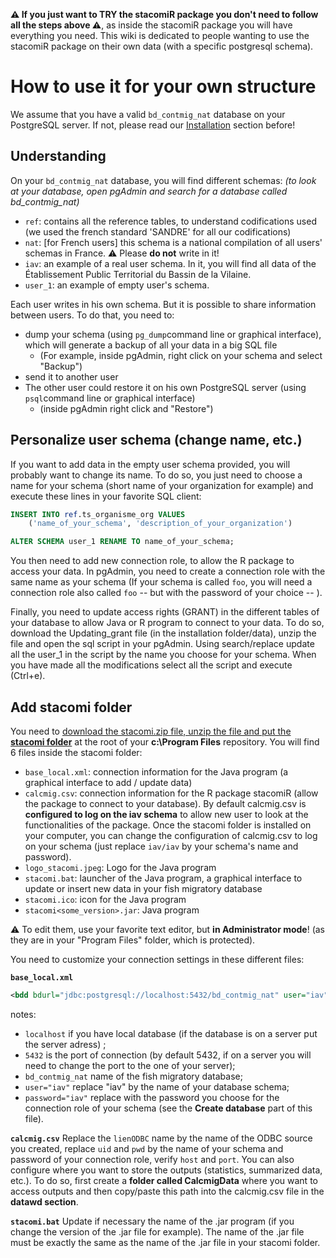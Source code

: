 **⚠ If you just want to TRY the stacomiR package you don't need to follow all the steps above ⚠**, as inside the stacomiR package you will have everything you need. This wiki is dedicated to people wanting to use the stacomiR package on their own data (with a specific postgresql schema).

# How to use it for your own structure
We assume that you have a valid `bd_contmig_nat` database on your PostgreSQL server. If not, please read our [Installation](https://github.com/MarionLegrandLogrami/stacomiR/tree/master/Installation) section before!

## Understanding

On your `bd_contmig_nat` database, you will find different schemas:
*(to look at your database, open pgAdmin and search for a database called bd_contmig_nat)*
- `ref`: contains all the reference tables, to understand codifications used (we used the french standard 'SANDRE' for all our codifications)
- `nat`: [for French users] this schema is a national compilation of all users' schemas in France. ⚠ Please **do not** write in it!
- `iav`: an example of a real user schema. In it, you will find all data of the Établissement Public Territorial du Bassin de la Vilaine.
- `user_1`: an example of empty user's schema.

Each user writes in his own schema. But it is possible to share information between users.
To do that, you need to:
 - dump your schema (using `pg_dump`command line or graphical interface), which will generate a backup of all your data in a big SQL file
  	 - (For example, inside pgAdmin,  right click on your schema and select "Backup")
 - send it to another user
 - The other user could restore it on his own PostgreSQL server (using `psql`command line or graphical interface)
	 - (inside pgAdmin right click and "Restore")


## Personalize user schema (change name, etc.)

If you want to add data in the empty user schema provided, you will probably want to change its name. To do so, you just need to choose a name for your schema (short name of your organization for example) and execute these lines in your favorite SQL client:

```sql
INSERT INTO ref.ts_organisme_org VALUES
    ('name_of_your_schema', 'description_of_your_organization')

ALTER SCHEMA user_1 RENAME TO name_of_your_schema;
```
You then need to add new connection role, to allow the R package to access your data.
In pgAdmin, you need to create a connection role with the same name as your schema (If your schema is called `foo`, you will need a connection role also called `foo` -- but with the password of your choice -- ).

Finally, you need to update access rights (GRANT) in the different tables of your database to allow Java or R program to connect to your data. To do so, download the Updating_grant file (in the installation folder/data), unzip the file and open the sql script in your pgAdmin. Using search/replace update all the user_1 in the script by the name you choose for your schema. When you have made all the modifications select all the script and execute (Ctrl+e).

## Add stacomi folder

You need to [download the stacomi.zip file, unzip the file and put the **stacomi folder**](https://github.com/MarionLegrandLogrami/stacomiR/tree/master/Installation/data/stacomi.zip) at the root of your **c:\Program Files** repository.
You will find 6 files inside the stacomi folder:
- `base_local.xml`: connection information for the Java program (a graphical interface to add / update data)
- `calcmig.csv`: connection information for the R package stacomiR (allow the package to connect to your database). By default calcmig.csv is **configured to log on the iav schema** to allow new user to look at the functionalities of the package. Once the stacomi folder is installed on your computer, you can change the configuration of calcmig.csv to log on your schema (just replace `iav/iav` by your schema's name and password). 
- `logo_stacomi.jpeg`: Logo for the Java program
- `stacomi.bat`: launcher of the Java program, a graphical interface to update or insert new data in your fish migratory database
- `stacomi.ico`: icon for the Java program
- `stacomi<some_version>.jar`: Java program

⚠ To edit them, use your favorite text editor, but **in Administrator mode**! (as they are in your "Program Files" folder, which is protected).

You need to customize your connection settings in these different files:

**`base_local.xml`**
```xml
<bdd bdurl="jdbc:postgresql://localhost:5432/bd_contmig_nat" user="iav" password="iav" />
```
notes: 
- `localhost` if you have local database (if the database is on a server put the server adress) ; 
- `5432` is the port of connection (by default 5432, if on a server you will need to change the port to the one of your server); 
- `bd_contmig_nat` name of the fish migratory database; 
- `user="iav"` replace "iav" by the name of your database schema; 
- `password="iav"` replace with the password you choose for the connection role of your schema (see the **Create database** part of this file).

**`calcmig.csv`**
Replace the `lienODBC` name by the name of the ODBC source you created, replace `uid` and `pwd` by the name of your schema and password of your connection role, verify `host` and `port`. You can also configure where you want to store the outputs (statistics, summarized data, etc.). To do so, first create a **folder called CalcmigData** where you want to access outputs and then copy/paste this path into the calcmig.csv file in the **datawd section**.

**`stacomi.bat`**
Update if necessary the name of the .jar program (if you change the version of the .jar file for example). The name of the .jar file must be exactly the same as the name of the .jar file in your stacomi folder.

